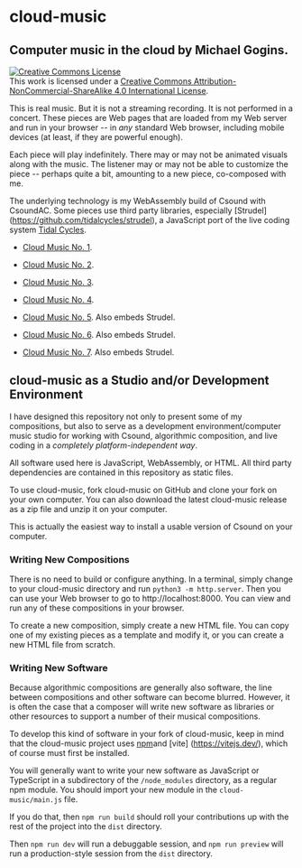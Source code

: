 # cloud-music

## Computer music in the cloud by Michael Gogins. 

<a rel="license" href="http://creativecommons.org/licenses/by-nc-sa/4.0/">
<img alt="Creative Commons License" style="border-width:0" 
src="https://i.creativecommons.org/l/by-nc-sa/4.0/88x31.png" /></a><br />This 
work is licensed under a <a rel="license" 
href="http://creativecommons.org/licenses/by-nc-sa/4.0/">Creative Commons 
Attribution-NonCommercial-ShareAlike 4.0 International License</a>.

This is real music. But it is not a streaming recording. It is not performed 
in a concert. These pieces are Web pages that are loaded from my Web server 
and run in your browser -- in _any_ standard Web browser, including mobile 
devices (at least, if they are powerful enough).

Each piece will play indefinitely. There may or may not be animated visuals 
along with the music. The listener may or may not be able to customize the 
piece -- perhaps quite a bit, amounting to a new piece, co-composed with me.

The underlying technology is my WebAssembly build of Csound with CsoundAC. 
Some pieces use third party libraries, especially [Strudel]
(https://github.com/tidalcycles/strudel), a JavaScript port 
of the live coding system [Tidal Cycles](https://tidalcycles.org/).

- [Cloud Music No. 1](cloud_music_no_1.html).

- [Cloud Music No. 2](cloud_music_no_2.html).

- [Cloud Music No. 3](cloud_music_no_3.html).

- [Cloud Music No. 4](cloud_music_no_4.html).

- [Cloud Music No. 5](cloud_music_no_5.html). Also embeds Strudel.

- [Cloud Music No. 6](cloud_music_no_6.html). Also embeds Strudel.

- [Cloud Music No. 7](cloud_music_no_7.html). Also embeds Strudel.

## cloud-music as a Studio and/or Development Environment

I have designed this repository not only to present some of my compositions, 
but also to serve as a development environment/computer music studio for 
working with Csound, algorithmic composition, and live coding in a 
_completely platform-independent way_.

All software used here is JavaScript, WebAssembly, or HTML. All third party 
dependencies are contained in this repository as static files.

To use cloud-music, fork cloud-music on GitHub and clone your fork on your 
own computer. You can also download the latest cloud-music release as a zip 
file and unzip it on your computer.

This is actually the easiest way to install a usable version of Csound on your 
computer.

### Writing New Compositions

There is no need to build or configure anything. In a terminal, simply change 
to your cloud-music directory and run `python3 -m http.server`. Then you can 
use your Web browser to go to http://localhost:8000. You can view and run any 
of these compositions in your browser.

To create a new composition, simply create a new HTML file. You can copy one 
of my existing pieces as a template and modify it, or you can create a new HTML 
file from scratch.

### Writing New Software

Because algorithmic compositions are generally also software, the line between 
compositions and other software can become blurred. However, it is often the 
case that a composer will write new software as libraries or other resources 
to support a number of their musical compositions.

To develop this kind of software in your fork of cloud-music, keep in mind 
that the cloud-music project uses [npm](https://www.npmjs.com/ )and [vite]
(https://vitejs.dev/), which of course must first be installed. 

You will generally want to write your new software as JavaScript or TypeScript 
in a subdirectory of the `/node_modules` directory, as a regular npm module. 
You should import your new module in the `cloud-music/main.js` file.

If you do that, then `npm run build` should roll your contributions up with 
the rest of the project into the `dist` directory.

Then `npm run dev` will run a debuggable session, and `npm run preview` will 
run a production-style session from the `dist` directory.



